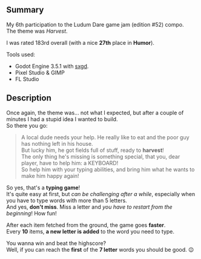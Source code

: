 ## Summary

My 6th participation to the Ludum Dare game jam (edition #52) compo.  
The theme was _Harvest_.

I was rated 183rd overall (with a nice **27th** place in **Humor**).

Tools used:

- Godot Engine 3.5.1 with [sxgd](/projects/sxgd).
- Pixel Studio & GIMP
- FL Studio

## Description

Once again, the theme was... not what I expected, but after a couple of minutes I had a stupid idea I wanted to build.  
So there you go:

> A local dude needs your help. He really like to eat and the poor guy has nothing left in his house.  
> But lucky him, he got fields full of stuff, ready to **harvest**!  
> The only thing he's missing is something special, that you, dear player, have to help him: a KEYBOARD!  
> So help him with your typing abilities, and bring him what he wants to make him happy again!

So yes, that's a **typing game**!  
It's quite easy at first, but _can be challenging after a while_, especially when you have to type words with more than 5 letters.  
And yes, **don't miss**. Miss a letter and _you have to restart from the beginning_! How fun!

After each item fetched from the ground, the game goes **faster**.  
Every **10** items, **a new letter is added** to the word you need to type.

You wanna win and beat the highscore?  
Well, if you can reach the **first** of the **7 letter** words you should be good. :wink:
